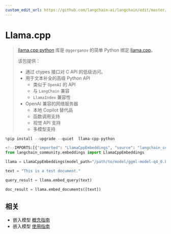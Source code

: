 ```yaml
---
custom_edit_url: https://github.com/langchain-ai/langchain/edit/master/docs/docs/integrations/text_embedding/llamacpp.ipynb
---
```

# Llama.cpp

>[llama.cpp python](https://github.com/abetlen/llama-cpp-python) 库是 `@ggerganov` 的简单 Python 绑定
>[llama.cpp](https://github.com/ggerganov/llama.cpp)。
>
>该包提供：
>
> - 通过 ctypes 接口对 C API 的低级访问。
> - 用于文本补全的高级 Python API
>   - 类似于 `OpenAI` 的 API
>   - 与 `LangChain` 兼容
>   - `LlamaIndex` 兼容性
> - OpenAI 兼容的网络服务器
>   - 本地 Copilot 替代品
>   - 函数调用支持
>   - 视觉 API 支持
>   - 多模型支持



```python
%pip install --upgrade --quiet  llama-cpp-python
```


```python
<!--IMPORTS:[{"imported": "LlamaCppEmbeddings", "source": "langchain_community.embeddings", "docs": "https://python.langchain.com/api_reference/community/embeddings/langchain_community.embeddings.llamacpp.LlamaCppEmbeddings.html", "title": "Llama.cpp"}]-->
from langchain_community.embeddings import LlamaCppEmbeddings
```


```python
llama = LlamaCppEmbeddings(model_path="/path/to/model/ggml-model-q4_0.bin")
```


```python
text = "This is a test document."
```


```python
query_result = llama.embed_query(text)
```


```python
doc_result = llama.embed_documents([text])
```


## 相关

- 嵌入模型 [概念指南](/docs/concepts/#embedding-models)
- 嵌入模型 [使用指南](/docs/how_to/#embedding-models)
